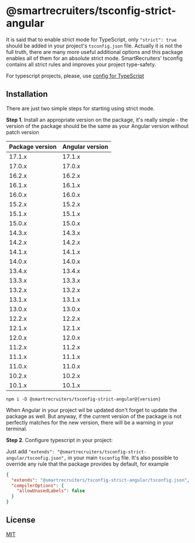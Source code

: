 # @smartrecruiters/tsconfig-strict-angular

It is said that to enable strict mode for TypeScript, only `"strict": true` should be added in your project's `tsconfig.json` file. Actually it is not the full truth, there are many more useful additional options and this package enables all of them for an absolute strict mode. SmartRecruiters’ tsconfig contains all strict rules and improves your project type-safety.

For typescript projects, please, use [config for TypeScript](https://www.npmjs.com/package/@smartrecruiters/tsconfig-strict)

## Installation

There are just two simple steps for starting using strict mode.

**Step 1**. Install an appropriate version on the package, it's really simple - the version of the package should be the same as your Angular version without patch version

| Package version | Angular version |
| --------------- | :-------------- |
| 17.1.x          | 17.1.x          |
| 17.0.x          | 17.0.x          |
| 16.2.x          | 16.2.x          |
| 16.1.x          | 16.1.x          |
| 16.0.x          | 16.0.x          |
| 15.2.x          | 15.2.x          |
| 15.1.x          | 15.1.x          |
| 15.0.x          | 15.0.x          |
| 14.3.x          | 14.3.x          |
| 14.2.x          | 14.2.x          |
| 14.1.x          | 14.1.x          |
| 14.0.x          | 14.0.x          |
| 13.4.x          | 13.4.x          |
| 13.3.x          | 13.3.x          |
| 13.2.x          | 13.2.x          |
| 13.1.x          | 13.1.x          |
| 13.0.x          | 13.0.x          |
| 12.2.x          | 12.2.x          |
| 12.1.x          | 12.1.x          |
| 12.0.x          | 12.0.x          |
| 11.2.x          | 11.2.x          |
| 11.1.x          | 11.1.x          |
| 11.0.x          | 11.0.x          |
| 10.2.x          | 10.2.x          |
| 10.1.x          | 10.1.x          |

```
npm i -D @smartrecruiters/tsconfig-strict-angular@{version}
```

When Angular in your project wil be updated don't forget to update the package as well. But anyway, if the current version of the package is not perfectly matches for the new version, there will be a warning in your terminal.

**Step 2**. Configure typescript in your project:

Just add `"extends": "@smartrecruiters/tsconfig-strict-angular/tsconfig.json",` in your main `tsconfig` file. It's also possible to override any rule that the package provides by default, for example

```json
{
  "extends": "@smartrecruiters/tsconfig-strict-angular/tsconfig.json",
  "compilerOptions": {
    "allowUnusedLabels": false
  }
}
```

## License

[MIT](LICENSE)
